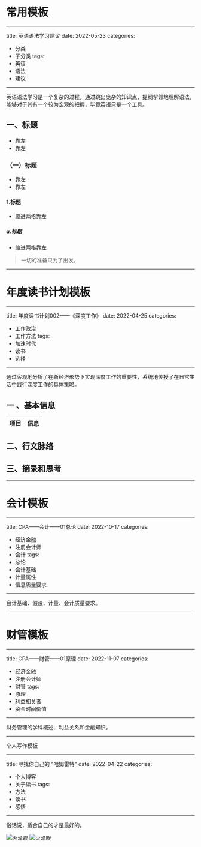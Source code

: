 ﻿# 常用模板
---
title: 英语语法学习建议
date: 2022-05-23
categories:
   - 分类
   - 子分类
tags: 
   - 英语
   - 语法
   - 建议 
---

英语语法学习是一个复杂的过程，通过跳出庞杂的知识点，提纲挈领地理解语法，能够对于其有一个较为宏观的把握，毕竟英语只是一个工具。
<!-- more -->

## 一、标题
- 靠左
- 靠左
### （一）标题
- 靠左
- 靠左
#### 1.标题
  - 缩进两格靠左

##### a.标题
  - 缩进两格靠左

> 一切的准备只为了出发。


---------------------------

# 年度读书计划模板
---
title: 年度读书计划002——《深度工作》
date: 2022-04-25 
categories:
   - 工作政治
   - 工作方法
tags: 
   - 加速时代
   - 读书
   - 选择
---

通过客观地分析了在新经济形势下实现深度工作的重要性，系统地传授了在日常生活中践行深度工作的具体策略。
<!-- more -->

## 一 、基本信息
|项目|信息|
|:----:|----|

## 二、行文脉络

## 三、摘录和思考

------------
# 会计模板

---
title: CPA——会计——01总论
date: 2022-10-17
categories:
   - 经济金融
   - 注册会计师
   - 会计
tags: 
   - 总论
   - 会计基础
   - 计量属性
   - 信息质量要求 
---
会计基础、假设、计量、会计质量要求。
<!-- more -->


-------------

# 财管模板
---
title: CPA——财管——01原理
date: 2022-11-07
categories:
   - 经济金融
   - 注册会计师
   - 财管
tags: 
   - 原理
   - 利益相关者
   - 资金时间价值 
---

财务管理的学科概述、利益关系和金融知识。
<!-- more -->


--------
个人写作模板

---
title: 寻找你自己的 "哈姆雷特"
date: 2022-04-22 
categories:
   - 个人博客
   - 关于读书
tags: 
   - 方法
   - 读书
   - 感悟
---
俗话说，适合自己的才是最好的。
<!-- more -->




![火泽睽](https://preview.cloud.189.cn/image/imageAction?param=2E89D460D97BD435211E03CB3BD88BF6C5CC4A25DA496FE6173D1F0782ED75960F10D169B5DA057299A008968A30EADC602926EA6E362268A27BEDE77AB6C2FC6FEF6384CF6B4BCBE42A2EDC2BDA63C3C337541772D76FA91A8FD3F3412CF6B5AA704A9B8D695C801AD2E97B25DD55A9)
![火泽睽](https://preview.cloud.189.cn/image/imageAction?param=88403266F8E2289CCD86AC01F7325DE19E7211B106B6B8CEE69B26A5A7F3B17319DC8BF3BEE1569842B177C9418E47362F6FE70F78FE4B7A2EEEDEC15BE47B76FE36EBE396E368327E5781E942B242A416ADF9F5CD27C7E2A1271CF2D7EC8A8E4547EBE5907B17481FED77C578980943)